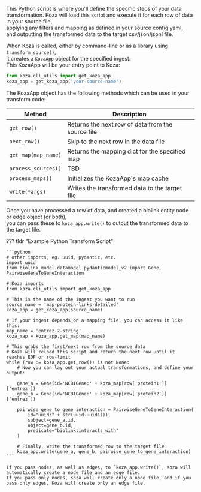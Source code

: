 This Python script is where you'll define the specific steps of your data transformation.
Koza will load this script and execute it for each row of data in your source file,  
applying any filters and mapping as defined in your source config yaml,  
and outputting the transformed data to the target csv/json/jsonl file.

When Koza is called, either by command-line or as a library using `transform_source()`,  
it creates a `KozaApp` object for the specified ingest.  
This KozaApp will be your entry point to Koza:

```python
from koza.cli_utils import get_koza_app
koza_app = get_koza_app('your-source-name')
```

The KozaApp object has the following methods which can be used in your transform code:

| Method              | Description                                       |
| ------------------- | ------------------------------------------------- |
| `get_row()`         | Returns the next row of data from the source file |
| `next_row()`        | Skip to the next row in the data file             |
| `get_map(map_name)` | Returns the mapping dict for the specified map    |
| `process_sources()` | TBD                                               |
| `process_maps()`    | Initializes the KozaApp's map cache               |
| `write(*args)`      | Writes the transformed data to the target file    |

Once you have processed a row of data, and created a biolink entity node or edge object (or both),  
you can pass these to `koza_app.write()` to output the transformed data to the target file.

??? tldr "Example Python Transform Script"

    ```python
    # other imports, eg. uuid, pydantic, etc.
    import uuid
    from biolink_model.datamodel.pydanticmodel_v2 import Gene, PairwiseGeneToGeneInteraction

    # Koza imports
    from koza.cli_utils import get_koza_app

    # This is the name of the ingest you want to run
    source_name = 'map-protein-links-detailed'
    koza_app = get_koza_app(source_name)

    # If your ingest depends_on a mapping file, you can access it like this:
    map_name = 'entrez-2-string'
    koza_map = koza_app.get_map(map_name)

    # This grabs the first/next row from the source data
    # Koza will reload this script and return the next row until it reaches EOF or row-limit
    while (row := koza_app.get_row()) is not None:
        # Now you can lay out your actual transformations, and define your output:

        gene_a = Gene(id='NCBIGene:' + koza_map[row['protein1']]['entrez'])
        gene_b = Gene(id='NCBIGene:' + koza_map[row['protein2']]['entrez'])

        pairwise_gene_to_gene_interaction = PairwiseGeneToGeneInteraction(
            id="uuid:" + str(uuid.uuid1()),
            subject=gene_a.id,
            object=gene_b.id,
            predicate="biolink:interacts_with"
        )

        # Finally, write the transformed row to the target file
        koza_app.write(gene_a, gene_b, pairwise_gene_to_gene_interaction)
    ```

    If you pass nodes, as well as edges, to `koza_app.write()`, Koza will automatically create a node file and an edge file.
    If you pass only nodes, Koza will create only a node file, and if you pass only edges, Koza will create only an edge file.

